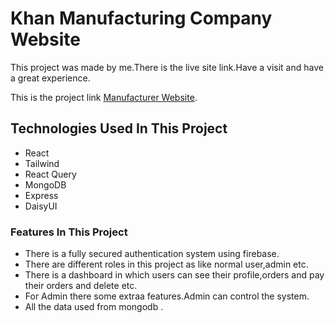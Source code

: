 # Khan Manufacturing Company Website

This project was made by me.There is the live site link.Have a visit and have a great experience.

This is the project link [Manufacturer Website](https://manufacturer-website-6ea45.web.app/).

## Technologies Used In This Project

-  React
-  Tailwind
-  React Query
-  MongoDB
-  Express
-  DaisyUI

### Features In This Project

-  There is a fully secured authentication system using firebase.
-  There are different roles in this project as like normal user,admin etc.
-  There is a dashboard in which users can see their profile,orders and pay their orders and delete etc.
-  For Admin there some extraa features.Admin can control the system.
-  All the data used from mongodb .
